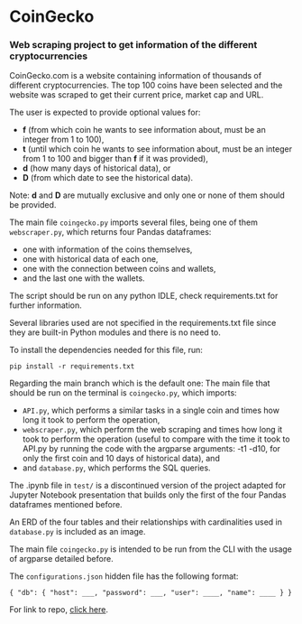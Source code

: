 # CoinGecko

### Web scraping project to get information of the different cryptocurrencies

CoinGecko.com is a website containing information of thousands of different cryptocurrencies.
The top 100 coins have been selected and the website was scraped to get their current price, market cap and URL.

The user is expected to provide optional values for:
- **f** (from which coin he wants to see information about, must be an integer from 1 to 100),
- **t** (until which coin he wants to see information about, must be an integer from 1 to 100 and bigger than **f** if it was provided), 
- **d** (how many days of historical data), or
- **D** (from which date to see the historical data).

Note: **d** and **D** are mutually exclusive and only one or none of them should be provided.

The main file `coingecko.py` imports several files, being one of them `webscraper.py`, which returns four Pandas dataframes:
- one with information of the coins themselves,
- one with historical data of each one, 
- one with the connection between coins and wallets,
- and the last one with the wallets.

The script should be run on any python IDLE, check requirements.txt for further information.

Several libraries used are not specified in the requirements.txt file since they are built-in Python modules and there is 
no need to.

To install the dependencies needed for this file, run:

```
pip install -r requirements.txt
```

Regarding the main branch which is the default one:
The main file that should be run on the terminal is `coingecko.py`, which imports:
- `API.py`, which performs a similar tasks in a single coin and times how long it took to perform the operation,
- `webscraper.py`, which perform the web scraping and times how long it took to perform the operation (useful to compare 
with the time it took to API.py by running the code with the argparse arguments: -t1 -d10, for only the first coin and 
10 days of historical data), and
- and `database.py`, which performs the SQL queries.

The .ipynb file in `test/` is a discontinued version of the project adapted for Jupyter Notebook presentation that builds only the 
first of the four Pandas dataframes mentioned before.

An ERD of the four tables and their relationships with cardinalities used in `database.py` is included as an image.

The main file `coingecko.py` is intended to be run from the CLI with the usage of argparse detailed before.

The `configurations.json` hidden file has the following format:

`
{
  "db": {
    "host": ___,
    "password": ___,
    "user": ____,
    "name": ____
  }
}
`


For link to repo, [click here](https://github.com/hmatzner/CoinGecko).
